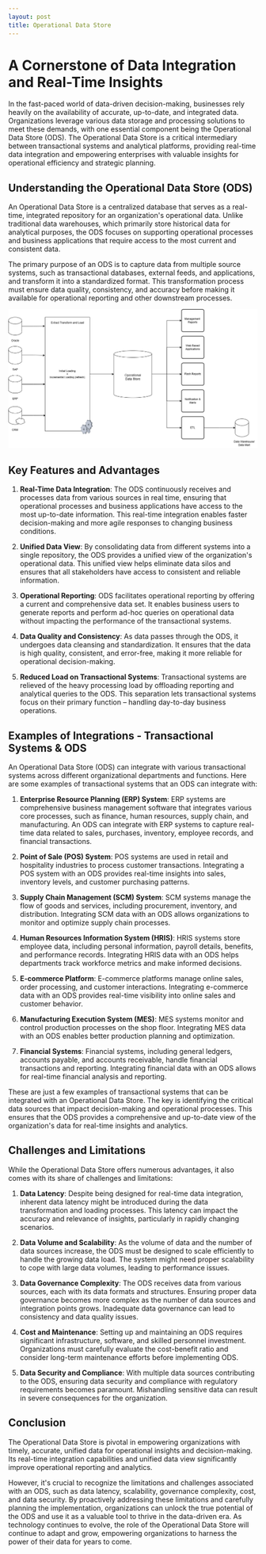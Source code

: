 ```yaml
---
layout: post
title: Operational Data Store
---
```


# A Cornerstone of Data Integration and Real-Time Insights

In the fast-paced world of data-driven decision-making, businesses rely heavily on the availability of accurate, up-to-date, and integrated data. Organizations leverage various data storage and processing solutions to meet these demands, with one essential component being the Operational Data Store (ODS). The Operational Data Store is a critical intermediary between transactional systems and analytical platforms, providing real-time data integration and empowering enterprises with valuable insights for operational efficiency and strategic planning.

## Understanding the Operational Data Store (ODS)

An Operational Data Store is a centralized database that serves as a real-time, integrated repository for an organization's operational data. Unlike traditional data warehouses, which primarily store historical data for analytical purposes, the ODS focuses on supporting operational processes and business applications that require access to the most current and consistent data.

The primary purpose of an ODS is to capture data from multiple source systems, such as transactional databases, external feeds, and applications, and transform it into a standardized format. This transformation process must ensure data quality, consistency, and accuracy before making it available for operational reporting and other downstream processes.

![Operational Data Store](/_data/ods.png)

## Key Features and Advantages

1. **Real-Time Data Integration**: The ODS continuously receives and processes data from various sources in real time, ensuring that operational processes and business applications have access to the most up-to-date information. This real-time integration enables faster decision-making and more agile responses to changing business conditions.

2. **Unified Data View**: By consolidating data from different systems into a single repository, the ODS provides a unified view of the organization's operational data. This unified view helps eliminate data silos and ensures that all stakeholders have access to consistent and reliable information.

3. **Operational Reporting**: ODS facilitates operational reporting by offering a current and comprehensive data set. It enables business users to generate reports and perform ad-hoc queries on operational data without impacting the performance of the transactional systems.

4. **Data Quality and Consistency**: As data passes through the ODS, it undergoes data cleansing and standardization. It ensures that the data is high quality, consistent, and error-free, making it more reliable for operational decision-making.

5. **Reduced Load on Transactional Systems**: Transactional systems are relieved of the heavy processing load by offloading reporting and analytical queries to the ODS. This separation lets transactional systems focus on their primary function – handling day-to-day business operations.

## Examples of Integrations - Transactional Systems & ODS

An Operational Data Store (ODS) can integrate with various transactional systems across different organizational departments and functions. Here are some examples of transactional systems that an ODS can integrate with:

1. **Enterprise Resource Planning (ERP) System**: ERP systems are comprehensive business management software that integrates various core processes, such as finance, human resources, supply chain, and manufacturing. An ODS can integrate with ERP systems to capture real-time data related to sales, purchases, inventory, employee records, and financial transactions.

3. **Point of Sale (POS) System**: POS systems are used in retail and hospitality industries to process customer transactions. Integrating a POS system with an ODS provides real-time insights into sales, inventory levels, and customer purchasing patterns.

4. **Supply Chain Management (SCM) System**: SCM systems manage the flow of goods and services, including procurement, inventory, and distribution. Integrating SCM data with an ODS allows organizations to monitor and optimize supply chain processes.

5. **Human Resources Information System (HRIS)**: HRIS systems store employee data, including personal information, payroll details, benefits, and performance records. Integrating HRIS data with an ODS helps departments track workforce metrics and make informed decisions.

6. **E-commerce Platform**: E-commerce platforms manage online sales, order processing, and customer interactions. Integrating e-commerce data with an ODS provides real-time visibility into online sales and customer behavior.

7. **Manufacturing Execution System (MES)**: MES systems monitor and control production processes on the shop floor. Integrating MES data with an ODS enables better production planning and optimization.

8. **Financial Systems**: Financial systems, including general ledgers, accounts payable, and accounts receivable, handle financial transactions and reporting. Integrating financial data with an ODS allows for real-time financial analysis and reporting.

These are just a few examples of transactional systems that can be integrated with an Operational Data Store. The key is identifying the critical data sources that impact decision-making and operational processes. This ensures that the ODS provides a comprehensive and up-to-date view of the organization's data for real-time insights and analytics.

## Challenges and Limitations

While the Operational Data Store offers numerous advantages, it also comes with its share of challenges and limitations:

1. **Data Latency**: Despite being designed for real-time data integration, inherent data latency might be introduced during the data transformation and loading processes. This latency can impact the accuracy and relevance of insights, particularly in rapidly changing scenarios.

2. **Data Volume and Scalability**: As the volume of data and the number of data sources increase, the ODS must be designed to scale efficiently to handle the growing data load. The system might need proper scalability to cope with large data volumes, leading to performance issues.

3. **Data Governance Complexity**: The ODS receives data from various sources, each with its data formats and structures. Ensuring proper data governance becomes more complex as the number of data sources and integration points grows. Inadequate data governance can lead to consistency and data quality issues.

4. **Cost and Maintenance**: Setting up and maintaining an ODS requires significant infrastructure, software, and skilled personnel investment. Organizations must carefully evaluate the cost-benefit ratio and consider long-term maintenance efforts before implementing ODS.

5. **Data Security and Compliance**: With multiple data sources contributing to the ODS, ensuring data security and compliance with regulatory requirements becomes paramount. Mishandling sensitive data can result in severe consequences for the organization.

## Conclusion

The Operational Data Store is pivotal in empowering organizations with timely, accurate, unified data for operational insights and decision-making. Its real-time integration capabilities and unified data view significantly improve operational reporting and analytics.

However, it's crucial to recognize the limitations and challenges associated with an ODS, such as data latency, scalability, governance complexity, cost, and data security. By proactively addressing these limitations and carefully planning the implementation, organizations can unlock the true potential of the ODS and use it as a valuable tool to thrive in the data-driven era. As technology continues to evolve, the role of the Operational Data Store will continue to adapt and grow, empowering organizations to harness the power of their data for years to come.